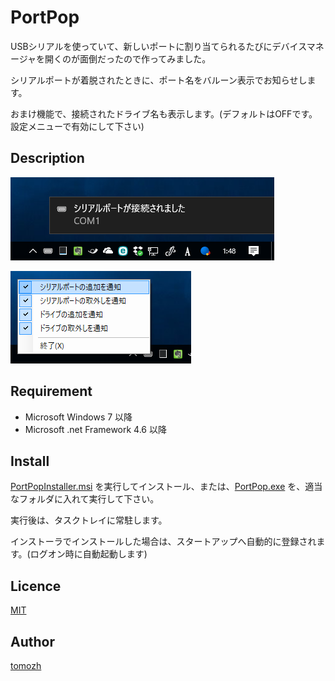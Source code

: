PortPop
====

USBシリアルを使っていて、新しいポートに割り当てられるたびにデバイスマネージャを開くのが面倒だったので作ってみました。

シリアルポートが着脱されたときに、ポート名をバルーン表示でお知らせします。

おまけ機能で、接続されたドライブ名も表示します。(デフォルトはOFFです。設定メニューで有効にして下さい)

## Description

![USBシリアルを接続](img/screenshot1.png)

![設定メニュー](img/screenshot2.png)

## Requirement

* Microsoft Windows 7 以降
* Microsoft .net Framework 4.6 以降

## Install

[PortPopInstaller.msi](https://github.com/tomozh/PortPop/raw/master/PortPopInstaller/Release/PortPopInstaller.msi?raw=true) を実行してインストール、または、[PortPop.exe](https://github.com/tomozh/PortPop/blob/master/PortPop/bin/Release/PortPop.exe?raw=true) を、適当なフォルダに入れて実行して下さい。

実行後は、タスクトレイに常駐します。

インストーラでインストールした場合は、スタートアップへ自動的に登録されます。(ログオン時に自動起動します)

## Licence

[MIT](https://opensource.org/licenses/mit-license.php)

## Author

[tomozh](http://ore-kb.net)
